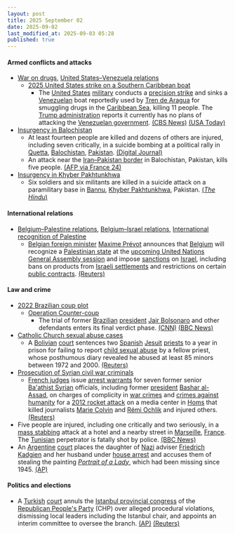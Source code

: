 ```yaml
---
layout: post
title: 2025 September 02
date: 2025-09-02
last_modified_at: 2025-09-03 05:28
published: true
---
```



#### Armed conflicts and attacks

* [War on drugs](https://en.wikipedia.org/wiki/War_on_drugs "War on drugs"), [United States–Venezuela relations](https://en.wikipedia.org/wiki/United_States%E2%80%93Venezuela_relations "United States–Venezuela relations")
  * [2025 United States strike on a Southern Caribbean boat](https://en.wikipedia.org/wiki/2025_United_States_strike_on_a_Southern_Caribbean_boat "2025 United States strike on a Southern Caribbean boat")
    * The [United States](https://en.wikipedia.org/wiki/United_States "United States") [military](https://en.wikipedia.org/wiki/United_States_Armed_Forces "United States Armed Forces") conducts a [precision strike](https://en.wikipedia.org/wiki/Precision_strike "Precision strike") and sinks a [Venezuelan](https://en.wikipedia.org/wiki/Venezuela "Venezuela") boat reportedly used by [Tren de Aragua](https://en.wikipedia.org/wiki/Tren_de_Aragua "Tren de Aragua") for smuggling drugs in the [Caribbean Sea](https://en.wikipedia.org/wiki/Caribbean_Sea "Caribbean Sea"), killing 11 people. The [Trump administration](https://en.wikipedia.org/wiki/Second_presidency_of_Donald_Trump "Second presidency of Donald Trump") reports it currently has no plans of attacking the [Venezuelan government](https://en.wikipedia.org/wiki/Government_of_Venezuela "Government of Venezuela"). [(CBS News)](https://www.cbsnews.com/news/venezuela-drug-boat-us-strike/) [(USA Today)](https://www.usatoday.com/story/news/politics/2025/09/02/us-military-caribbean-sea-strike-drug-boat/85945169007/)
* [Insurgency in Balochistan](https://en.wikipedia.org/wiki/Insurgency_in_Balochistan "Insurgency in Balochistan")
  * At least fourteen people are killed and dozens of others are injured, including seven critically, in a suicide bombing at a political rally in [Quetta](https://en.wikipedia.org/wiki/Quetta "Quetta"), [Balochistan](https://en.wikipedia.org/wiki/Balochistan%2C_Pakistan "Balochistan, Pakistan"), [Pakistan](https://en.wikipedia.org/wiki/Pakistan "Pakistan"). [(Digital Journal)](https://www.digitaljournal.com/world/at-least-25-killed-in-pakistan-attacks-including-14-at-political-rally/article)
  * An attack near the [Iran–Pakistan border](https://en.wikipedia.org/wiki/Iran%E2%80%93Pakistan_border "Iran–Pakistan border") in Balochistan, Pakistan, kills five people. [(AFP via France 24)](https://www.france24.com/en/live-news/20250902-at-least-25-killed-in-pakistan-attacks-including-14-at-political-rally)
* [Insurgency in Khyber Pakhtunkhwa](https://en.wikipedia.org/wiki/Insurgency_in_Khyber_Pakhtunkhwa "Insurgency in Khyber Pakhtunkhwa")
  * Six soldiers and six militants are killed in a suicide attack on a paramilitary base in [Bannu](https://en.wikipedia.org/wiki/Bannu "Bannu"), [Khyber Pakhtunkhwa](https://en.wikipedia.org/wiki/Khyber_Pakhtunkhwa "Khyber Pakhtunkhwa"), Pakistan. [(*The Hindu*)](https://www.thehindu.com/news/international/bannu-pakistan-paramilitary-base-suicide-bombing-attack-militants-security-personnel-killed/article70005654.ece)

#### International relations

* [Belgium–Palestine relations](https://en.wikipedia.org/wiki/Belgium%E2%80%93Palestine_relations "Belgium–Palestine relations"), [Belgium–Israel relations](https://en.wikipedia.org/wiki/Belgium%E2%80%93Israel_relations "Belgium–Israel relations"), [International recognition of Palestine](https://en.wikipedia.org/wiki/International_recognition_of_Palestine "International recognition of Palestine")
  * [Belgian foreign minister](https://en.wikipedia.org/wiki/Minister_of_Foreign_Affairs_%28Belgium%29 "Minister of Foreign Affairs (Belgium)") [Maxime Prévot](https://en.wikipedia.org/wiki/Maxime_Pr%C3%A9vot "Maxime Prévot") announces that [Belgium](https://en.wikipedia.org/wiki/Belgium "Belgium") will recognize a [Palestinian state](https://en.wikipedia.org/wiki/Palestine "Palestine") at the [upcoming United Nations General Assembly session](https://en.wikipedia.org/wiki/Eightieth_session_of_the_United_Nations_General_Assembly "Eightieth session of the United Nations General Assembly") and impose [sanctions](https://en.wikipedia.org/wiki/List_of_sanctions_involving_Israel "List of sanctions involving Israel") on [Israel](https://en.wikipedia.org/wiki/Israel "Israel"), including bans on products from [Israeli settlements](https://en.wikipedia.org/wiki/Israeli_settlements "Israeli settlements") and restrictions on certain [public contracts](https://en.wikipedia.org/wiki/Government_procurement "Government procurement"). [(Reuters)](https://www.reuters.com/en/belgium-recognise-palestinian-state-un-general-assembly-2025-09-02/)

#### Law and crime

* [2022 Brazilian coup plot](https://en.wikipedia.org/wiki/2022_Brazilian_coup_plot "2022 Brazilian coup plot")
  * [Operation Counter-coup](https://en.wikipedia.org/wiki/Operation_Counter-coup "Operation Counter-coup")
    * The trial of former [Brazilian](https://en.wikipedia.org/wiki/Brazil "Brazil") [president](https://en.wikipedia.org/wiki/President_of_Brazil "President of Brazil") [Jair Bolsonaro](https://en.wikipedia.org/wiki/Jair_Bolsonaro "Jair Bolsonaro") and other defendants enters its final verdict phase. [(CNN)](https://edition.cnn.com/2025/09/02/americas/bolsonaro-trial-explained-intl-latam) [(BBC News)](https://www.bbc.com/news/articles/c4gzgq9n8xjo.amp)
* [Catholic Church sexual abuse cases](https://en.wikipedia.org/wiki/Catholic_Church_sexual_abuse_cases "Catholic Church sexual abuse cases")
  * A [Bolivian](https://en.wikipedia.org/wiki/Bolivia "Bolivia") [court](https://en.wikipedia.org/wiki/Judiciary_of_Bolivia "Judiciary of Bolivia") sentences two [Spanish](https://en.wikipedia.org/wiki/Spaniards "Spaniards") [Jesuit](https://en.wikipedia.org/wiki/Jesuit "Jesuit") [priests](https://en.wikipedia.org/wiki/Priesthood_in_the_Catholic_Church "Priesthood in the Catholic Church") to a year in prison for failing to report [child sexual abuse](https://en.wikipedia.org/wiki/Child_sexual_abuse "Child sexual abuse") by a fellow priest, whose posthumous diary revealed he abused at least 85 minors between 1972 and 2000. [(Reuters)](https://www.reuters.com/world/americas/bolivia-sentences-priests-concealing-decades-child-sex-abuse-2025-09-02/)
* [Prosecution of Syrian civil war criminals](https://en.wikipedia.org/wiki/Prosecution_of_Syrian_civil_war_criminals "Prosecution of Syrian civil war criminals")
  * [French judges](https://en.wikipedia.org/wiki/Judiciary_of_France "Judiciary of France") issue [arrest warrants](https://en.wikipedia.org/wiki/Arrest_warrant "Arrest warrant") for seven former senior [Ba'athist Syrian](https://en.wikipedia.org/wiki/Ba%27athist_Syria "Ba'athist Syria") officials, including former [president](https://en.wikipedia.org/wiki/President_of_Syria "President of Syria") [Bashar al-Assad](https://en.wikipedia.org/wiki/Bashar_al-Assad "Bashar al-Assad"), on charges of complicity in [war crimes](https://en.wikipedia.org/wiki/War_crimes_in_the_Syrian_civil_war "War crimes in the Syrian civil war") and [crimes against humanity](https://en.wikipedia.org/wiki/Crimes_against_humanity "Crimes against humanity") for a [2012 rocket attack](https://en.wikipedia.org/wiki/2012_Homs_offensive "2012 Homs offensive") on a media center in [Homs](https://en.wikipedia.org/wiki/Homs "Homs") that killed journalists [Marie Colvin](https://en.wikipedia.org/wiki/Marie_Colvin "Marie Colvin") and [Rémi Ochlik](https://en.wikipedia.org/wiki/R%C3%A9mi_Ochlik "Rémi Ochlik") and injured others. [(Reuters)](https://www.reuters.com/world/europe/france-seeks-arrest-assad-six-other-former-top-syrian-officials-over-2012-attack-2025-09-02/)
* Five people are injured, including one critically and two seriously, in a [mass stabbing](https://en.wikipedia.org/wiki/Mass_stabbing "Mass stabbing") attack at a hotel and a nearby street in [Marseille](https://en.wikipedia.org/wiki/Marseille "Marseille"), [France](https://en.wikipedia.org/wiki/France "France"). The [Tunisian](https://en.wikipedia.org/wiki/Tunisians "Tunisians") perpetrator is fatally shot by police. [(BBC News)](https://www.bbc.com/news/articles/cq6860ng4d6o)
* An [Argentine](https://en.wikipedia.org/wiki/Argentina "Argentina") [court](https://en.wikipedia.org/wiki/Judiciary_of_Argentina "Judiciary of Argentina") places the daughter of [Nazi](https://en.wikipedia.org/wiki/Nazi "Nazi") adviser [Friedrich Kadgien](https://en.wikipedia.org/wiki/Friedrich_Kadgien "Friedrich Kadgien") and her husband under [house arrest](https://en.wikipedia.org/wiki/House_arrest "House arrest") and accuses them of stealing the painting *[Portrait of a Lady](https://en.wikipedia.org/wiki/Portrait_of_a_Lady_%28Contessa_Colleoni%29 "Portrait of a Lady (Contessa Colleoni)")*, which had been missing since 1945. [(AP)](https://apnews.com/article/argentina-nazi-art-dutch-goudstikker-restitution-kadgien-0773fe94c60f5656bf218fb8c137fc25)

#### Politics and elections

* A [Turkish](https://en.wikipedia.org/wiki/Turkey "Turkey") [court](https://en.wikipedia.org/wiki/Judicial_system_of_Turkey "Judicial system of Turkey") annuls the [Istanbul provincial congress](https://en.wikipedia.org/wiki/Istanbul_%28electoral_districts%29 "Istanbul (electoral districts)") of the [Republican People's Party](https://en.wikipedia.org/wiki/Republican_People%27s_Party "Republican People's Party") (CHP) over alleged procedural violations, dismissing local leaders including the Istanbul chair, and appoints an interim committee to oversee the branch. [(AP)](https://apnews.com/article/turkey-crackdown-opposition-istanbul-party-congress-annulled-09a6caaa41a96d062907799ceb94e3cd) [(Reuters)](https://www.reuters.com/world/middle-east/turkish-court-ousts-main-oppositions-istanbul-head-over-congress-irregularities-2025-09-02/)
